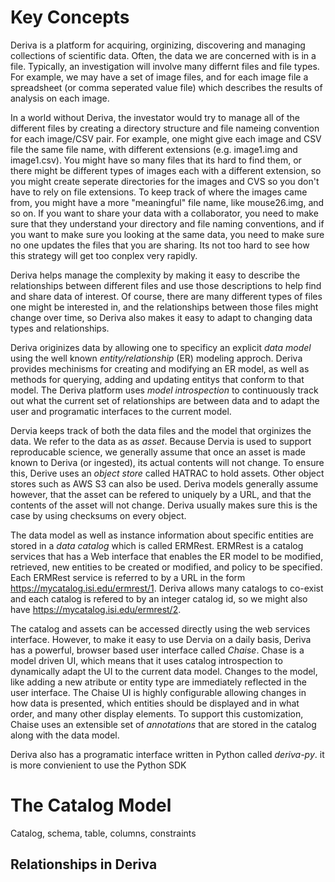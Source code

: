 # Key Concepts

Deriva is a platform for acquiring, orginizing, discovering and managing collections of scientific data.  Often, the data we are concerned with is in a file. Typically, an investigation will involve    many differnt files and file types.  For example, we may have a set of image files, and for each image file a spreadsheet (or comma seperated value file) which describes the results of analysis on each image.  

In a world without Deriva, the investator would try to manage all of the different files by creating a directory structure and file nameing convention for each image/CSV pair.  For example, one might give each image and CSV file the same file name, with different extensions (e.g. image1.img and image1.csv).  You might have so many files that its hard to find them, or there might be different types of images each with a different extension, so you might create seperate directories for the images and CVS so you don't have to rely on file extensions.  To keep track of where the images came from, you might have a more "meaningful" file name, like mouse26.img, and so on.  If you want to share your data with a collaborator, you need to make sure that they understand your directory and file naming conventions, and if you want to make sure you looking at the same data, you need to make sure no one updates the files that you are sharing.  Its not too hard to see how this strategy will get too conplex very rapidly.

Deriva helps manage the complexity by making it easy to describe the relationships between different files and use those descriptions to help find and share data of interest.  Of course, there are many different types of files one might be interested in, and the relationships between those files might change over time, so Deriva also makes it easy to adapt to changing data types and relationships.

Deriva originizes data by allowing one to specificy an explicit _data model_ using the well known _entity/relationship_ (ER) modeling approch.  Deriva provides mechinisms for creating and modifying an ER model, as well as methods for querying, adding and updating entitys that conform to that model.  The Deriva platform uses _model introspection_ to continuously track  out what the current set of relationships are between data and to adapt the user and programatic interfaces to the current model.

Dervia keeps track of both the data files and the model that orginizes the data. We refer to the data as as _asset_.  Because Dervia is used to support reproducable science, we generally assume that once an asset is made known to Deriva (or ingested), its actual contents will not change. To ensure this, Derive uses an _object store_ called HATRAC to hold assets.  Other object stores such as AWS S3 can also be used.  Deriva models generally assume however, that the asset can be refered to uniquely by a URL, and that the contents of the asset will not change.  Deriva usually makes sure this is the case by using checksums on every object.

The data model as well as instance information about specific entities are stored in a _data catalog_ which is called ERMRest. ERMRest is a catalog services that has a Web interface that enables the ER model to be modified, retrieved, new entities to be created or modified, and policy to be specified.  Each ERMRest service is referred to by a URL in the form https://mycatalog.isi.edu/ermrest/1.   Deriva allows many catalogs to co-exist and each catalog is refered to by an integer catalog id, so we might also have https://mycatalog.isi.edu/ermrest/2.

The catalog and assets can be accessed directly using the web services interface.  However, to make it easy to use Dervia on a daily basis, Deriva has a powerful, browser based user interface called _Chaise_. Chase is a model driven UI, which means that it uses catalog introspection to dynamically adapt the UI to the current data model. Changes to the model, like adding a new atribute or entity type are immediately reflected in the user interface. The Chaise UI is highly configurable allowing changes in how data is presented, which entities should be displayed and in what order, and many other display elements. To support this customization, Chaise uses an extensible set of _annotations_ that are stored in the catalog along with the data model. 

Deriva also has a programatic interface written in Python called _deriva-py_.
it is more convienient to use the Python SDK 

# The Catalog Model

Catalog, schema, table, columns, constraints

## Relationships in Deriva
